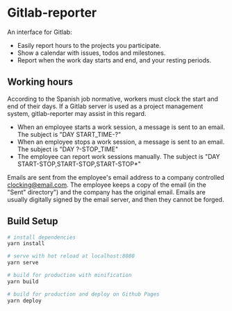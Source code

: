 # Gitlab-reporter

An interface for Gitlab:

- Easily report hours to the projects you participate.
- Show a calendar with issues, todos and milestones.
- Report when the work day starts and end, and your resting periods.

## Working hours

According to the Spanish job normative, workers must clock the start and end of
their days. If a Gitlab server is used as a project management system,
gitlab-reporter may assist in this regard.

- When an employee starts a work session, a message is sent to an email. The
  subject is "DAY START_TIME-?"
- When an employee stops a work session, a message is sent to an email. The
  subject is "DAY ?-STOP_TIME"
- The employee can report work sessions manually. The subject is "DAY
  START-STOP,START-STOP,START-STOP*"

Emails are sent from the employee's email address to a company controlled
clocking@email.com. The employee keeps a copy of the email (in the "Sent"
directory") and the company has the original email. Emails are usually
digitally signed by the email server, and then they cannot be forged.

## Build Setup

``` bash
# install dependencies
yarn install

# serve with hot reload at localhost:8080
yarn serve

# build for production with minification
yarn build

# build for production and deploy on Github Pages
yarn deploy
```
